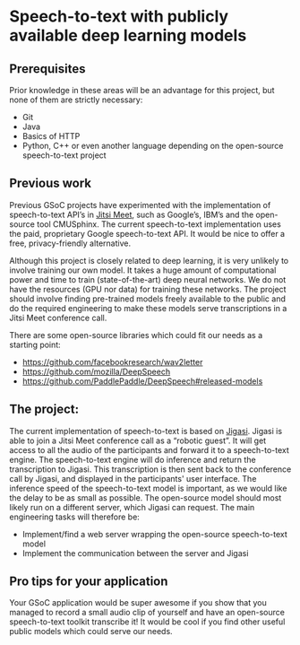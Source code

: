 # Speech-to-text with publicly available deep learning models

## Prerequisites
Prior knowledge in these areas will be an advantage for this project, but none of them
are strictly necessary:

* Git
* Java
* Basics of HTTP
* Python, C++ or even another language depending on the open-source speech-to-text project 

## Previous work
Previous GSoC projects have experimented with the implementation of
speech-to-text API’s in [Jitsi Meet](https://github.com/jitsi/jitsi-meet), such
as Google’s, IBM’s and the open-source tool CMUSphinx. The current
speech-to-text implementation uses the paid, proprietary Google speech-to-text
API. It would be nice to offer a free, privacy-friendly alternative.

Although this project is closely related to deep learning, it is very unlikely
to involve training our own model. It takes a huge amount of computational
power and time to train (state-of-the-art) deep neural networks. We do not have
the resources (GPU nor data) for training these networks. The project should
involve finding pre-trained models freely available to the public and do the
required engineering to make these models serve transcriptions in a Jitsi Meet
conference call.

There are some open-source libraries which could fit our needs as a starting point:

* https://github.com/facebookresearch/wav2letter
* https://github.com/mozilla/DeepSpeech
* https://github.com/PaddlePaddle/DeepSpeech#released-models

## The project:
The current implementation of speech-to-text is based on
[Jigasi](https://github.com/jitsi/jigasi). Jigasi is able to join a Jitsi Meet
conference call as a “robotic guest”. It will get access to all the audio of
the participants and forward it to a speech-to-text engine. The speech-to-text
engine will do inference and return the transcription to Jigasi. This
transcription is then sent back to the conference call by Jigasi, and displayed in
the participants' user interface. The inference speed of the speech-to-text
model is important, as we would like the delay to be as small as possible. The
open-source model should most likely run on a different server, which Jigasi
can request. The main engineering tasks will therefore be:

* Implement/find a web server wrapping the open-source speech-to-text model
* Implement the communication between the server and Jigasi

## Pro tips for your application
Your GSoC application would be super awesome if you show that you managed to
record a small audio clip of yourself and have an open-source speech-to-text
toolkit transcribe it! It would be cool if you find other useful public models
which could serve our needs. 
